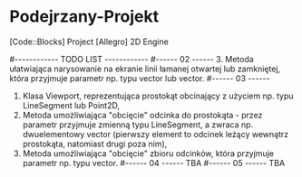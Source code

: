 # Podejrzany-Projekt
[Code::Blocks] Project
[Allegro] 2D Engine


#------------ TODO LIST ------------
#------ 02 ------
3.  Metoda ułatwiająca narysowanie na ekranie linii łamanej otwartej lub zamkniętej, która przyjmuje parametr np. typu vector<Point2D> lub vector<LineSegment>.
#------ 03 ------
1. Klasa Viewport, reprezentująca prostokąt obcinający z użyciem np. typu LineSegment lub Point2D,
2. Metoda umożliwiająca "obcięcie" odcinka do prostokąta - przez parametr przyjmuje zmienną typu LineSegment, a zwraca np. dwuelementowy vector<LineSegment> (pierwszy element to odcinek leżący wewnątrz prostokąta, natomiast drugi poza nim),
3. Metoda umożliwiająca "obcięcie" zbioru odcinków, która przyjmuje parametr np. typu vector<LineSegment>.
#------ 04 ------
TBA
#------ 05 ------
TBA
